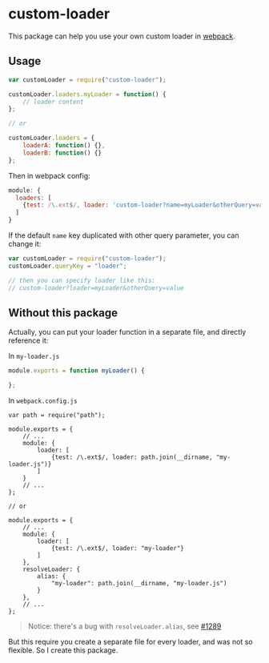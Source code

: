 # custom-loader
This package can help you use your own custom loader in [webpack](https://github.com/webpack/webpack).

## Usage

```js
var customLoader = require("custom-loader");

customLoader.loaders.myLoader = function() {
    // loader content
};

// or

customLoader.loaders = {
    loaderA: function() {},
    loaderB: function() {}
};
```

Then in webpack config:

```js
module: {
  loaders: [
    {test: /\.ext$/, loader: 'custom-loader?name=myLoader&otherQuery=value'}
  ]
}
```

If the default `name` key duplicated with other query parameter, you can change it:

```js
var customLoader = require("custom-loader");
customLoader.queryKey = "loader";

// then you can specify loader like this:
// custom-loader?loader=myLoader&otherQuery=value
```

## Without this package

Actually, you can put your loader function in a separate file, and directly reference it:

In `my-loader.js`

```js
module.exports = function myLoader() {

};
```

In `webpack.config.js`

```
var path = require("path");

module.exports = {
    // ...
    module: {
        loader: [
            {test: /\.ext$/, loader: path.join(__dirname, "my-loader.js")}
        ]
    }
    // ...
};

// or

module.exports = {
    // ...
    module: {
        loader: [
            {test: /\.ext$/, loader: "my-loader"}
        ]
    },
    resolveLoader: {
        alias: {
            "my-loader": path.join(__dirname, "my-loader.js")
        }
    },
    // ...
};
```

> Notice: there's a bug with `resolveLoader.alias`, see [#1289](https://github.com/webpack/webpack/issues/1289)

But this require you create a separate file for every loader, and was not so flexible.
So I create this package.
